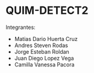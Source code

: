 # QUIM-DETECT2
Integrantes:
- Matias Dario Huerta Cruz
- Andres Steven Rodas 
- Jorge Esteban Roldan
- Juan Diego Lopez Vega
- Camilla Vanessa Pacora
